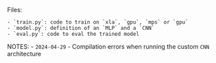 Files:

    - `train.py`: code to train on `xla`, `gpu`, `mps` or `gpu`
    - `model.py`: definition of an `MLP` and a `CNN`
    - `eval.py`: code to eval the trained model

NOTES:
    - `2024-04-29`
        - Compilation errors when running the custom `CNN` architecture